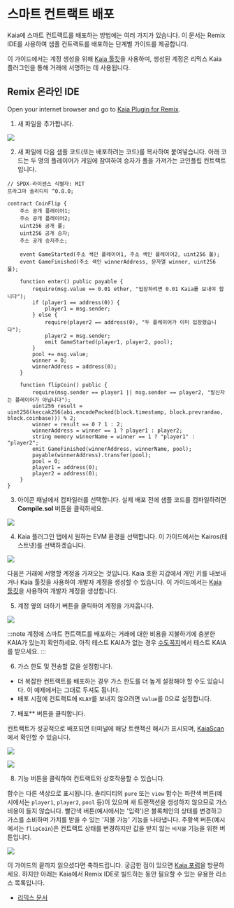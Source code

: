 # 스마트 컨트랙트 배포

Kaia에 스마트 컨트랙트를 배포하는 방법에는 여러 가지가 있습니다. 이 문서는 Remix IDE를 사용하여 샘플 컨트랙트를 배포하는 단계별 가이드를 제공합니다.

이 가이드에서는 계정 생성을 위해 [Kaia 툴킷](https://toolkit.kaia.io/account/)을 사용하며, 생성된 계정은 리믹스 Kaia 플러그인을 통해 거래에 서명하는 데 사용됩니다.

## Remix 온라인 IDE <a id="remix-ide"></a>

Open your internet browser and go to [Kaia Plugin for Remix](https://ide.kaia.io).

1. 새 파일을 추가합니다.

![](/img/build/smart-contracts/d-remix-create.png)

2. 새 파일에 다음 샘플 코드(또는 배포하려는 코드)를 복사하여 붙여넣습니다. 아래 코드는 두 명의 플레이어가 게임에 참여하여 승자가 풀을 가져가는 코인플립 컨트랙트입니다.

```solidity
// SPDX-라이센스 식별자: MIT
프라그마 솔리디티 ^0.8.0;

contract CoinFlip {
    주소 공개 플레이어1;
    주소 공개 플레이어2;
    uint256 공개 풀;
    uint256 공개 승자;
    주소 공개 승자주소;
    
    event GameStarted(주소 색인 플레이어1, 주소 색인 플레이어2, uint256 풀);
    event GameFinished(주소 색인 winnerAddress, 문자열 winner, uint256 풀);
    
    function enter() public payable {
        require(msg.value == 0.01 ether, "입장하려면 0.01 Kaia를 보내야 합니다");
        if (player1 == address(0)) {
            player1 = msg.sender;
        } else {
            require(player2 == address(0), "두 플레이어가 이미 입장했습니다");
            player2 = msg.sender;
            emit GameStarted(player1, player2, pool);
        }
        pool += msg.value;
        winner = 0;
        winnerAddress = address(0);
    }
    
    function flipCoin() public {
        require(msg.sender == player1 || msg.sender == player2, "발신자는 플레이어가 아닙니다");
        uint256 result = uint256(keccak256(abi.encodePacked(block.timestamp, block.prevrandao, block.coinbase))) % 2;
        winner = result == 0 ? 1 : 2;
        winnerAddress = winner == 1 ? player1 : player2;
        string memory winnerName = winner == 1 ? "player1" : "player2";
        emit GameFinished(winnerAddress, winnerName, pool);
        payable(winnerAddress).transfer(pool);
        pool = 0;
        player1 = address(0);
        player2 = address(0);
    }
}
```

3. 아이콘 패널에서 컴파일러를 선택합니다. 실제 배포 전에 샘플 코드를 컴파일하려면 **Compile.sol** 버튼을 클릭하세요.

![](/img/build/smart-contracts/d-remix-compile.png)

4. Kaia 플러그인 탭에서 원하는 EVM 환경을 선택합니다. 이 가이드에서는 Kairos(테스트넷)를 선택하겠습니다.

![](/img/build/smart-contracts/d-remix-env.png)

다음은 거래에 서명할 계정을 가져오는 것입니다. Kaia 호환 지갑에서 개인 키를 내보내거나 Kaia 툴킷을 사용하여 개발자 계정을 생성할 수 있습니다. 이 가이드에서는 [Kaia 툴킷](https://toolkit.kaia.io/account)을 사용하여 개발자 계정을 생성합니다.

5. 계정 옆의 더하기 버튼을 클릭하여 계정을 가져옵니다.

![](/img/build/smart-contracts/d-remix-import-account.png)

:::note
계정에 스마트 컨트랙트를 배포하는 거래에 대한 비용을 지불하기에 충분한 KAIA가 있는지 확인하세요. 아직 테스트 KAIA가 없는 경우 [수도꼭지](https://faucet.kaia.io/)에서 테스트 KAIA를 받으세요.
:::

6. 가스 한도 및 전송할 값을 설정합니다.

- 더 복잡한 컨트랙트를 배포하는 경우 가스 한도를 더 높게 설정해야 할 수도 있습니다. 이 예제에서는 그대로 두셔도 됩니다.
- 배포 시점에 컨트랙트에 `KLAY`를 보내지 않으려면 `Value`를 0으로 설정합니다.

7. 배포\*\* 버튼을 클릭합니다.

컨트랙트가 성공적으로 배포되면 터미널에 해당 트랜잭션 해시가 표시되며, [KaiaScan](https://kairos.kaiascan.io)에서 확인할 수 있습니다.

![](/img/build/smart-contracts/d-remix-deploy-btn.png)

![](/img/build/smart-contracts/d-remix-txhash.png)

8. 기능 버튼을 클릭하여 컨트랙트와 상호작용할 수 있습니다.

함수는 다른 색상으로 표시됩니다. 솔리디티의 `pure` 또는 `view` 함수는 파란색 버튼(예시에서는 `player1`, `player2`, `pool` 등)이 있으며 새 트랜잭션을 생성하지 않으므로 가스 비용이 들지 않습니다. 빨간색 버튼(예시에서는 '입력')은 블록체인의 상태를 변경하고 가스를 소비하며 가치를 받을 수 있는 '지불 가능' 기능을 나타냅니다. 주황색 버튼(예시에서는 `flipCoin`)은 컨트랙트 상태를 변경하지만 값을 받지 않는 `비지불` 기능을 위한 버튼입니다.

![](/img/build/smart-contracts/d-remix-deployed.png)

이 가이드의 끝까지 읽으셨다면 축하드립니다. 궁금한 점이 있으면 [Kaia 포럼](https://devforum.kaia.io/)을 방문하세요. 하지만 아래는 Kaia에서 Remix IDE로 빌드하는 동안 필요할 수 있는 유용한 리소스 목록입니다.

- [리믹스 문서](https://remix-ide.readthedocs.io/en/latest/)